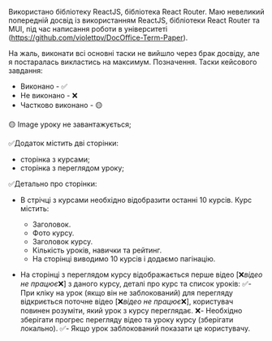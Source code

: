 Використано бібліотеку ReactJS, бібліотека React Router.
Маю невеликий попередній досвід із використанням ReactJS, бібліотеки React Router та MUI, під час написання роботи в університеті (https://github.com/violettpv/DocOffice-Term-Paper).

На жаль, виконати всі основні таски не вийшло через брак досвіду, але я постаралась викластись на максимум.
Позначення. Таски кейсового завдання:
- Виконано - ✅
- Не виконано - ❌
- Частково виконано - 🟡

🟡 Image уроку не завантажується;

✅Додаток містить дві сторінки:
- сторінка з курсами;
- сторінка з переглядом уроку;

✅Детально про сторінки:
- В стрічці з курсами необхідно відобразити останні 10 курсів. Курс містить:
    - Заголовок.
    - Фото курсу.
    - Заголовок курсу.
    - Кількість уроків, навички та рейтинг.
    - На сторінці виводимо 10 курсів і додаємо пагінацію.
    
- На сторінці з переглядом курсу відображається перше відео [❌*відео не працює*❌] з даного курсу, деталі про курс та список уроків:
    ✅- При кліку на урок (якщо він не заблокований) для перегляду відкриється поточне відео [❌*відео не працює*❌], користувач повинен розуміти, який урок з курсу переглядає.
    ❌- Необхідно зберігати прогрес перегляду відео та уроку курсу (зберігати локально).
    ✅- Якщо урок заблокований показати це користувачу.
